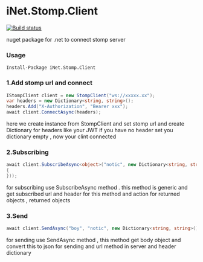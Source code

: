 # iNet.Stomp.Client

[![Build status](https://ci.appveyor.com/api/projects/status/166elreftg7pc62g?svg=true)](https://ci.appveyor.com/project/mrmohande3/inet-stomp-client)

nuget package for .net to connect stomp server 

### Usage
    Install-Package iNet.Stomp.Client
    
### 1.Add stomp url and connect
```C#
IStompClient client = new StompClient("ws://xxxxx.xx");
var headers = new Dictionary<string, string>();
headers.Add("X-Authorization", "Bearer xxx");
await client.ConnectAsync(headers);
```
here we create instance from StompClient and set stomp url and create Dictionary for headers like your JWT if you have no header set you dictionary empty , now your clint connected
### 2.Subscribing
```C#
await client.SubscribeAsync<object>("notic", new Dictionary<string, string>(), ((sender, dto) =>
{
}));
```
for subscribing use SubscribeAsync method . this method is generic and get subscribed url and header for this method and action for returned objects , returned objects 

### 3.Send
```C#
await client.SendAsync("boy", "notic", new Dictionary<string, string>());
```
for sending use SendAsync method , this method get body object and convert this to json for sending and url method in server and header dictionary 
